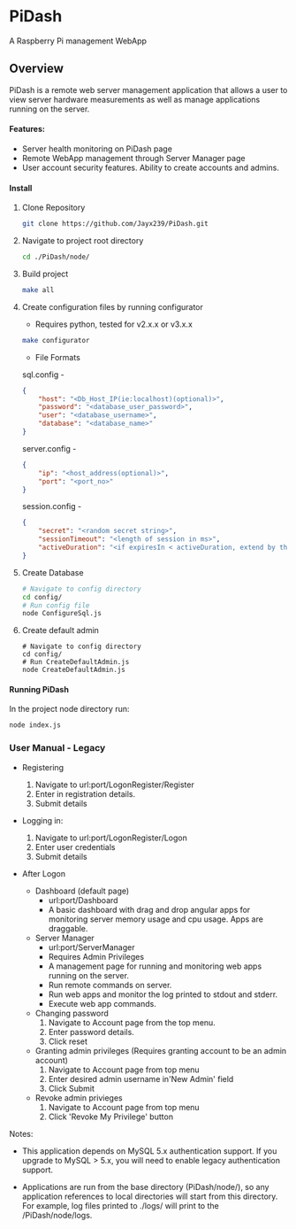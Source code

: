 # PiDash
A Raspberry Pi management WebApp

## Overview
PiDash is a remote web server management application that allows a user to view server hardware measurements as well as manage applications running on the server.


#### Features:
* Server health monitoring on PiDash page
* Remote WebApp management through Server Manager page
* User account security features. Ability to create accounts and admins.

#### Install
1. Clone Repository
    ```bash
    git clone https://github.com/Jayx239/PiDash.git
    ```
2. Navigate to project root directory
    ```bash
    cd ./PiDash/node/
    ```
3. Build project
    ```bash
    make all
    ```
4. Create configuration files by running configurator
    * Requires python, tested for v2.x.x or v3.x.x
    ```bash
    make configurator
    ```
    *  File Formats

    sql.config -
    ```json
    {
        "host": "<Db_Host_IP(ie:localhost)(optional)>",
        "password": "<database_user_password>",
        "user": "<database_username>",
        "database": "<database_name>"
    }
    ```
    server.config -
    ```json
    {
        "ip": "<host_address(optional)>",
        "port": "<port_no>"
    }
    ```
    session.config -
    ```json
    {
        "secret": "<random secret string>",
        "sessionTimeout": "<length of session in ms>",
        "activeDuration": "<if expiresIn < activeDuration, extend by this in ms>"
    }
    ```
5. Create Database
    ```bash
    # Navigate to config directory
    cd config/
    # Run config file
    node ConfigureSql.js
    ```
6. Create default admin
    ```
    # Navigate to config directory
    cd config/
    # Run CreateDefaultAdmin.js
    node CreateDefaultAdmin.js
    ```
#### Running PiDash
In the project node directory run:
```bash
node index.js
```
### User Manual - Legacy
* Registering
    1. Navigate to url:port/LogonRegister/Register
    2. Enter in registration details.
    3. Submit details
* Logging in:
    1. Navigate to url:port/LogonRegister/Logon
    2. Enter user credentials
    3. Submit details

* After Logon
    * Dashboard (default page)
        * url:port/Dashboard
        * A basic dashboard with drag and drop angular apps for monitoring server memory usage and cpu usage. Apps are draggable.
    * Server Manager
        * url:port/ServerManager
        * Requires Admin Privileges
        * A management page for running and monitoring web apps running on the server.
        * Run remote commands on server.
        * Run web apps and monitor the log printed to stdout and stderr.
        * Execute web app commands.
    * Changing password
        1. Navigate to Account page from the top menu.
        2. Enter password details.
        3. Click reset
    * Granting admin privileges (Requires granting account to be an admin account)
        1. Navigate to Account page from top menu
        2. Enter desired admin username in'New Admin' field
        3. Click Submit
    * Revoke admin privieges
        1. Navigate to Account page from top menu
        2. Click 'Revoke My Privilege' button

Notes:
* This application depends on MySQL 5.x authentication support.
If you upgrade to MySQL > 5.x, you will need to enable legacy authentication support.


* Applications are run from the base directory (PiDash/node/), so any application references to
    local directories will start from this directory. For example, log files printed to ./logs/ will print to
    the /PiDash/node/logs.
